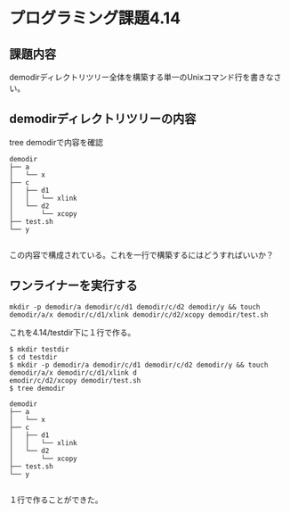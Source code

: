 # プログラミング課題4.14  
## 課題内容  
demodirディレクトリツリー全体を構築する単一のUnixコマンド行を書きなさい。  
  
## demodirディレクトリツリーの内容  
tree demodirで内容を確認  
  
```  
demodir  
├── a  
│   └── x  
├── c  
│   ├── d1  
│   │   └── xlink  
│   └── d2  
│       └── xcopy  
├── test.sh  
└── y  
  
```  
  
この内容で構成されている。これを一行で構築するにはどうすればいいか？  
  
## ワンライナーを実行する  
  
```  
mkdir -p demodir/a demodir/c/d1 demodir/c/d2 demodir/y && touch demodir/a/x demodir/c/d1/xlink demodir/c/d2/xcopy demodir/test.sh  
```  
  
これを4.14/testdir下に１行で作る。  
  
```  
$ mkdir testdir  
$ cd testdir  
$ mkdir -p demodir/a demodir/c/d1 demodir/c/d2 demodir/y && touch demodir/a/x demodir/c/d1/xlink d  
emodir/c/d2/xcopy demodir/test.sh  
$ tree demodir  
  
demodir  
├── a  
│   └── x  
├── c  
│   ├── d1  
│   │   └── xlink  
│   └── d2  
│       └── xcopy  
├── test.sh  
└── y  
  
```  
  
１行で作ることができた。  
  
